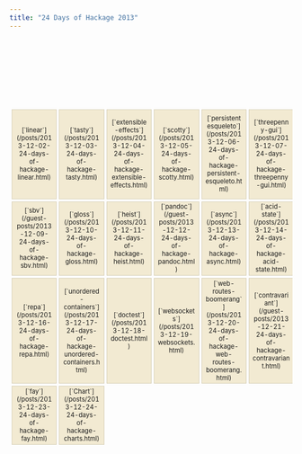 ```yaml
---
title: "24 Days of Hackage 2013"
---
```

<style>
table {
  border-spacing: 4px;
  border-collapse: separate;
  font-size: 0.8em;
}

table td {
  border: 1px solid #d9d2ba;
  width: 6em;
  max-width: 6em;
  height: 6em;
  background-color: rgb(242, 234, 210);
  text-align: center;
  vertical-align: center;
}
table td code { white-space: normal !important; }
</style>

<table> <tr>
  <td colspan="6" style="border: none; background: transparent"></td>
  <td>[2013 in Review](/posts/2013-12-01-24-days-of-hackage-intro.html)</td> </tr> <tr>
  <td>[`linear`](/posts/2013-12-02-24-days-of-hackage-linear.html)</td>
  <td>[`tasty`](/posts/2013-12-03-24-days-of-hackage-tasty.html)</td>
  <td>[`extensible-effects`](/posts/2013-12-04-24-days-of-hackage-extensible-effects.html)</td>
  <td>[`scotty`](/posts/2013-12-05-24-days-of-hackage-scotty.html)</td>
  <td>[`persistent esqueleto`](/posts/2013-12-06-24-days-of-hackage-persistent-esqueleto.html)</td>
  <td>[`threepenny-gui`](/posts/2013-12-07-24-days-of-hackage-threepenny-gui.html)</td>
  <td>[`data-memocombinators`](/posts/2013-12-08-24-days-of-hackage-data-memocombinators.html)</td> </tr> <tr>
  <td>[`sbv`](/guest-posts/2013-12-09-24-days-of-hackage-sbv.html)</td>
  <td>[`gloss`](/posts/2013-12-10-24-days-of-hackage-gloss.html)</td>
  <td>[`heist`](/posts/2013-12-11-24-days-of-hackage-heist.html)</td>
  <td>[`pandoc`](/guest-posts/2013-12-12-24-days-of-hackage-pandoc.html)</td>
  <td>[`async`](/posts/2013-12-13-24-days-of-hackage-async.html)</td>
  <td>[`acid-state`](/posts/2013-12-14-24-days-of-hackage-acid-state.html)</td>
  <td>[`time`](/posts/2013-12-15-24-days-of-hackage-time.html)</td> </tr> <tr>
  <td>[`repa`](/posts/2013-12-16-24-days-of-hackage-repa.html)</td>
  <td>[`unordered-containers`](/posts/2013-12-17-24-days-of-hackage-unordered-containers.html)</td>
  <td>[`doctest`](/posts/2013-12-18-doctest.html)</td>
  <td>[`websockets`](/posts/2013-12-19-websockets.html)</td>
  <td>[`web-routes-boomerang`](/posts/2013-12-20-24-days-of-hackage-web-routes-boomerang.html)</td>
  <td>[`contravariant`](/guest-posts/2013-12-21-24-days-of-hackage-contravariant.html)</td>
  <td>[`profunctors`](/guest-posts/2013-12-22-24-days-of-hackage-profunctors.html)</td> </tr> <tr>
  <td>[`fay`](/posts/2013-12-23-24-days-of-hackage-fay.html)</td>
  <td>[`Chart`](/posts/2013-12-24-24-days-of-hackage-charts.html)</td>
  <td colspan="5" style="border: none; background: transparent"></td>
  </tr>
</table>
